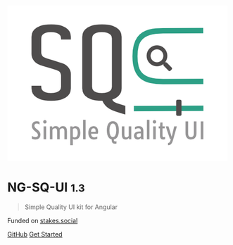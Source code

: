 ![logo](_media/sq-ui-logo.png)

# NG-SQ-UI <small>1.3</small>

> Simple Quality UI kit for Angular

Funded on [stakes.social](https://stakes.social/0x014f98F05c0BeD44B4Cf0532a93312a2135afaB8)

[GitHub](https://github.com/SQ-UI/ng-sq-ui) [Get Started](#Introduction)

